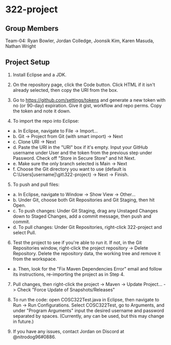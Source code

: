 # 322-project

## Group Members

Team-04: Ryan Bowler, Jordan Colledge, Joonsik Kim, Karen Masuda, Nathan Wright

## Project Setup

1. Install Eclipse and a JDK.

2. On the repository page, click the Code button. Click HTML if it isn't already selected, then copy the URI from the box.

3. Go to https://github.com/settings/tokens and generate a new token with no (or 90-day) expiration. Give it gist, workflow and repo perms. Copy the token and note it down.

4. To import the repo into Eclipse:

  - a. In Eclipse, navigate to File -> Import...
  - b. Git -> Project from Git (with smart import) -> Next
  - c. Clone URI -> Next
  - d. Paste the URI in the "URI" box if it's empty. Input your GitHub username under User and the token from the previous step under Password. Check off "Store in Secure Store" and hit Next.
  - e. Make sure the only branch selected is Main -> Next
  - f. Choose the Git directory you want to use (default is C:\Users\[username]\git\322-project) -> Next -> Finish.
  
5. To push and pull files:
  - a. In Eclipse, navigate to Window -> Show View -> Other...
  - b. Under Git, choose both Git Repositories and Git Staging, then hit Open.
  - c. To push changes: Under Git Staging, drag any Unstaged Changes down to Staged Changes, add a commit message, then push and commit.
  - d. To pull changes: Under Git Repositories, right-click 322-project and select Pull.

6. Test the project to see if you're able to run it. If not, in the Git Repositories window, right-click the project repository -> Delete Repository. Delete the repository data, the working tree and remove it from the workspace.
  - a. Then, look for the "Fix Maven Dependencies Error" email and follow its instructions, re-importing the project as in Step 4.

7. Pull changes, then right-click the project -> Maven -> Update Project... -> Check "Force Update of Snapshots/Releases"
  
8. To run the code: open COSC322Test.java in Eclipse, then navigate to Run -> Run Configurations. Select COSC322Test, go to Arguments, and under "Program Arguments" input the desired username and password separated by spaces. (Currently, any can be used, but this may change in future.)
  
8. If you have any issues, contact Jordan on Discord at @nitrodog96#0886.

